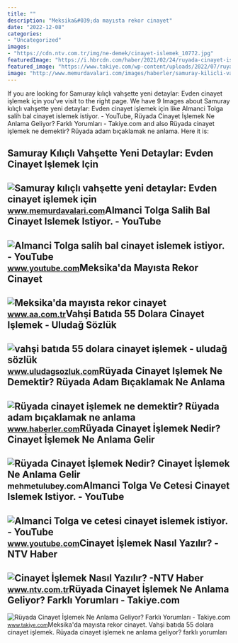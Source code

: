 ```yaml
---
title: ""
description: "Meksika&#039;da mayısta rekor cinayet"
date: "2022-12-08"
categories:
- "Uncategorized"
images:
- "https://cdn.ntv.com.tr/img/ne-demek/cinayet-islemek_10772.jpg"
featuredImage: "https://i.hbrcdn.com/haber/2021/02/24/ruyada-cinayet-islemek-ne-demektir-ruyada-adam-13948749_3490_amp.jpg"
featured_image: "https://www.takiye.com/wp-content/uploads/2022/07/ruyada-cinayet-islemek-COVER-1024x576.jpg"
image: "http://www.memurdavalari.com/images/haberler/samuray-kilicli-vahsette-yeni-detaylar-evden-cinayet-islemek-icin-ciktim.jpg"
---
```


If you are looking for Samuray kılıçlı vahşette yeni detaylar: Evden cinayet işlemek için you've visit to the right page. We have 9 Images about Samuray kılıçlı vahşette yeni detaylar: Evden cinayet işlemek için like Almanci Tolga salih bal cinayet islemek istiyor. - YouTube, Rüyada Cinayet İşlemek Ne Anlama Geliyor? Farklı Yorumları - Takiye.com and also Rüyada cinayet işlemek ne demektir? Rüyada adam bıçaklamak ne anlama. Here it is:

Samuray Kılıçlı Vahşette Yeni Detaylar: Evden Cinayet Işlemek Için
------------------------------------------------------------------

 ![Samuray kılıçlı vahşette yeni detaylar: Evden cinayet işlemek için](http://www.memurdavalari.com/images/haberler/samuray-kilicli-vahsette-yeni-detaylar-evden-cinayet-islemek-icin-ciktim.jpg) <small>www.memurdavalari.com</small>Almanci Tolga Salih Bal Cinayet Islemek Istiyor. - YouTube
----------------------------------------------------------

 ![Almanci Tolga salih bal cinayet islemek istiyor. - YouTube](https://i.ytimg.com/vi/GF7P8Wj0tYQ/maxres2.jpg?sqp=-oaymwEoCIAKENAF8quKqQMcGADwAQH4AdoBgALgA4oCDAgAEAEYZSBlKGUwDw==&rs=AOn4CLCtaQtkSBMK_syAEn0PpJ-gsoA7-A) <small>www.youtube.com</small>Meksika'da Mayısta Rekor Cinayet
--------------------------------

 ![Meksika'da mayısta rekor cinayet](https://cdnuploads.aa.com.tr/uploads/Contents/2017/06/21/thumbs_b_c_9049ea009bfd11e1a943683ad05f058f.jpg) <small>www.aa.com.tr</small>Vahşi Batıda 55 Dolara Cinayet Işlemek - Uludağ Sözlük
------------------------------------------------------

 ![vahşi batıda 55 dolara cinayet işlemek - uludağ sözlük](https://galeri13.uludagsozluk.com/749/vahsi-batida-55-dolara-cinayet-islemek_2284715.png) <small>www.uludagsozluk.com</small>Rüyada Cinayet Işlemek Ne Demektir? Rüyada Adam Bıçaklamak Ne Anlama
--------------------------------------------------------------------

 ![Rüyada cinayet işlemek ne demektir? Rüyada adam bıçaklamak ne anlama](https://i.hbrcdn.com/haber/2021/02/24/ruyada-cinayet-islemek-ne-demektir-ruyada-adam-13948749_3490_amp.jpg) <small>www.haberler.com</small>Rüyada Cinayet İşlemek Nedir? Cinayet İşlemek Ne Anlama Gelir
-------------------------------------------------------------

 ![Rüyada Cinayet İşlemek Nedir? Cinayet İşlemek Ne Anlama Gelir](https://mehmetulubey.com/wp-content/uploads/2022/06/ruyada-cinayet-islemek-nedir-cinayet-islemek-ne-anlama-gelir_62a467a1c1308.jpeg) <small>mehmetulubey.com</small>Almanci Tolga Ve Cetesi Cinayet Islemek Istiyor. - YouTube
----------------------------------------------------------

 ![Almanci Tolga ve cetesi cinayet islemek istiyor. - YouTube](https://i.ytimg.com/vi/7hB5emJunrQ/maxres2.jpg?sqp=-oaymwEoCIAKENAF8quKqQMcGADwAQH4AdoBgALgA4oCDAgAEAEYZSBlKGUwDw==&rs=AOn4CLApbuDc_VTNtNfMGBcxH8Py7IA4yQ) <small>www.youtube.com</small>Cinayet İşlemek Nasıl Yazılır? -NTV Haber
-----------------------------------------

 ![Cinayet İşlemek Nasıl Yazılır? -NTV Haber](https://cdn.ntv.com.tr/img/ne-demek/cinayet-islemek_10772.jpg) <small>www.ntv.com.tr</small>Rüyada Cinayet İşlemek Ne Anlama Geliyor? Farklı Yorumları - Takiye.com
-----------------------------------------------------------------------

 ![Rüyada Cinayet İşlemek Ne Anlama Geliyor? Farklı Yorumları - Takiye.com](https://www.takiye.com/wp-content/uploads/2022/07/ruyada-cinayet-islemek-COVER-1024x576.jpg) <small>www.takiye.com</small>Meksika'da mayısta rekor cinayet. Vahşi batıda 55 dolara cinayet işlemek. Rüyada cinayet i̇şlemek ne anlama geliyor? farklı yorumları
